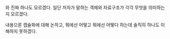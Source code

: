 와 진짜 하나도 모르겠다. 일단 저자가 말하는 객체와 자료구조가 각각 무엇을 의미하는지 모르겠다.

내용으론 캡슐화에 대해 논하고, 뭐에선 어떻고 뭐에선 어떻다 하는데 솔직히 하나도 이해하지 못하겠다.

